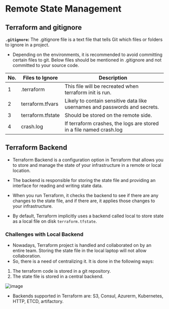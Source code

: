 # Remote State Management

## Terraform and gitignore

**`.gitignore`:** The .gitignore file is a text file that tells Git which files or folders to ignore in a project.

- Depending on the environments, it is recommended to avoid committing certain files to git. Below files should be mentioned in .gitignore and not committed to your source code.
  
|  No.  |Files to Ignore    |            Description                                                      |
| ----- |------------------ | --------------------------------------------------------------------------- |
|   1   | .terraform        | This file will be recreated when terraform init is run.                     |
|   2   | terraform.tfvars  | Likely to contain sensitive data like usernames and passwords and secrets.  |
|   3   | terraform.tfstate | Should be stored on the remote side.                                        |
|   4   | crash.log         | If terraform crashes, the logs are stored in a file named crash.log         |

## Terraform Backend

- Terraform Backend is a configuration option in Terraform that allows you to store and manage the state of your infrastructure in a remote or local location.
- The backend is responsible for storing the state file and providing an interface for reading and writing state data.
- When you run Terraform, it checks the backend to see if there are any changes to the state file, and if there are, it applies those changes to your infrastructure.

- By default, Terraform implicitly uses a backend called local to store state as a local file on disk `terraform.tfstate`.
  
### Challenges with Local Backend

- Nowadays, Terraform project is handled and collaborated on by an entire team. Storing the state file in the local laptop will not allow collaboration.
- So, there is a need of centralizing it. It is done in the following ways:

1. The terraform code is stored in a git repository.
2. The state file is stored in a central backend.

![image](https://github.com/begh-azka/terraform_aws/assets/97597065/979ce919-dec6-4ff4-a7d2-0ebee255fd74)

- Backends supported in Terraform are: S3, Consul, Azurerm, Kubernetes, HTTP, ETCD, artifactory.
